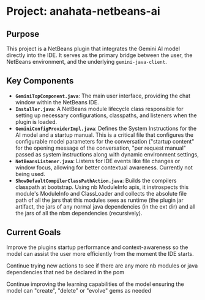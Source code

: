 # Project: anahata-netbeans-ai

## Purpose
This project is a NetBeans plugin that integrates the Gemini AI model directly into the IDE. It serves as the primary bridge between the user, the NetBeans environment, and the underlying `gemini-java-client`.

## Key Components
- **`GeminiTopComponent.java`**: The main user interface, providing the chat window within the NetBeans IDE.
- **`Installer.java`**: A NetBeans module lifecycle class responsible for setting up necessary configurations, classpaths, and listeners when the plugin is loaded.
- **`GeminiConfigProviderImpl.java`**: Defines the System Instructions for the AI model and a startup manual. 
This is a critical file that configures the configurable model parameters for the conversation ("startup content" for the opening message
of the conversation, "per request manual" passed as system instructions along with dynamic environment settings, 
- **`NetBeansListener.java`**: Listens for IDE events like file changes or window focus, allowing for better contextual awareness. Currently not being used.
- **`ShowDefaultCompilerClassPathAction.java`**: Builds the compilers classpath at bootstrap. Using nb ModuleInfo apis, 
it instrospects this module's ModuleInfo and ClassLoader and collects the absolute file path of all the jars that 
this modules sees as runtime (the plugin jar artifact, the jars of any normal java dependencies (in the ext dir) 
and all the jars of all the nbm dependencies (recursively). 

## Current Goals
Improve the plugins startup performance and context-awareness so the model can assist the user more efficiently 
from the moment the IDE starts.

Continue trying new actions to see if there are any more nb modules or java dependencies that ned be declared in the pom 

Continue improving the learning capabilities of the model ensuring the model can "create", "delete" or "evolve" gems 
as needed

